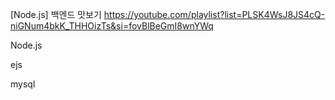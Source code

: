 [Node.js] 백엔드 맛보기
https://youtube.com/playlist?list=PLSK4WsJ8JS4cQ-niGNum4bkK_THHOizTs&si=fovBlBeGmI8wnYWq

Node.js

ejs

mysql
